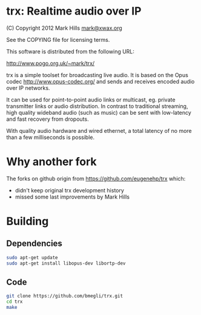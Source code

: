# trx: Realtime audio over IP

(C) Copyright 2012 Mark Hills <mark@xwax.org>

See the COPYING file for licensing terms.

This software is distributed from the following URL:

  http://www.pogo.org.uk/~mark/trx/

trx is a simple toolset for broadcasting live audio. It is based on
the Opus codec <http://www.opus-codec.org/> and sends and receives
encoded audio over IP networks.

It can be used for point-to-point audio links or multicast,
eg. private transmitter links or audio distribution. In contrast to
traditional streaming, high quality wideband audio (such as music) can
be sent with low-latency and fast recovery from dropouts.

With quality audio hardware and wired ethernet, a total latency of no
more than a few milliseconds is possible.

# Why another fork

The forks on github origin from https://github.com/eugenehp/trx which:
- didn't keep original trx development history
- missed some last improvements by Mark Hills

# Building

## Dependencies

``` bash
sudo apt-get update
sudo apt-get install libopus-dev libortp-dev
```

## Code

```bash
git clone https://github.com/bmegli/trx.git
cd trx
make
```
